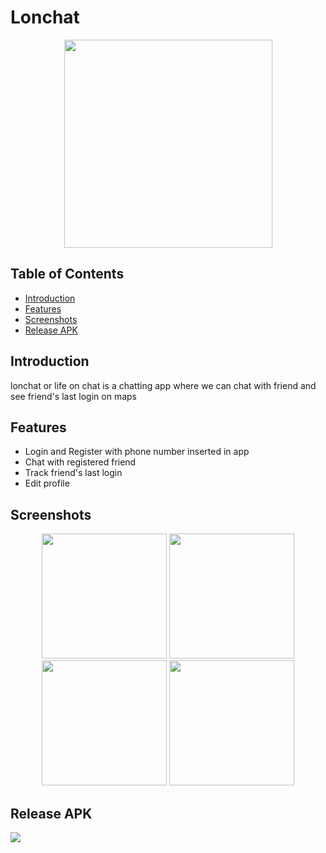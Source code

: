 <h1 align="left">Lonchat</h1>
<p align="center">
    <img width="333" src="https://i.ibb.co/BffSz7j/lonchat-logo.png">
</p>



## Table of Contents

- [Introduction](#introduction)
- [Features](#features)
- [Screenshots](#screenshots)
- [Release APK](#release-apk)


## Introduction
lonchat or life on chat is a chatting app where we can chat with friend and see friend's last login on maps

## Features
* Login and Register with phone number inserted in app
* Chat with registered friend
* Track friend's last login
* Edit profile



## Screenshots
<div align="center">
    <img width="200" src="https://i.ibb.co/FX4Hwj4/1.jpg">
    <img width="200" src="https://i.ibb.co/jJ3Hqnz/2.jpg">
    <img width="200" src="https://i.ibb.co/4RkVfMF/3.jpg">
    <img width="200" src="https://i.ibb.co/ypzs2Lc/4.jpg">
</div>



## Release APK
<a href="https://drive.google.com/open?id=1ESVZpMxeQKE9_lbfeMsyxPcA8IOmPJjW">
  <img src="https://img.shields.io/badge/Download%20on%20the-Google%20Drive-blue.svg?style=popout&logo=google-drive"/>
</a>
